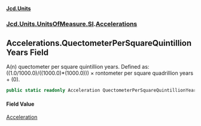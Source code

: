 #### [Jcd.Units](index.md 'index')
### [Jcd.Units.UnitsOfMeasure.SI](Jcd.Units.UnitsOfMeasure.SI.md 'Jcd.Units.UnitsOfMeasure.SI').[Accelerations](Accelerations.md 'Jcd.Units.UnitsOfMeasure.SI.Accelerations')

## Accelerations.QuectometerPerSquareQuintillionYears Field

A(n) quectometer per square quintillion years. Defined as: ((1.0/1000.0)/((1000.0)*(1000.0))) × rontometer per square quadrillion years + (0).

```csharp
public static readonly Acceleration QuectometerPerSquareQuintillionYears;
```

#### Field Value
[Acceleration](Acceleration.md 'Jcd.Units.UnitTypes.Acceleration')